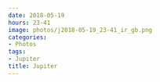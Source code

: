 ```yaml
---
date: 2018-05-19
hours: 23-41
image: photos/j2018-05-19_23-41_ir_gb.png
categories: 
- Photos 
tags: 
- Jupiter 
title: Jupiter
---
```

